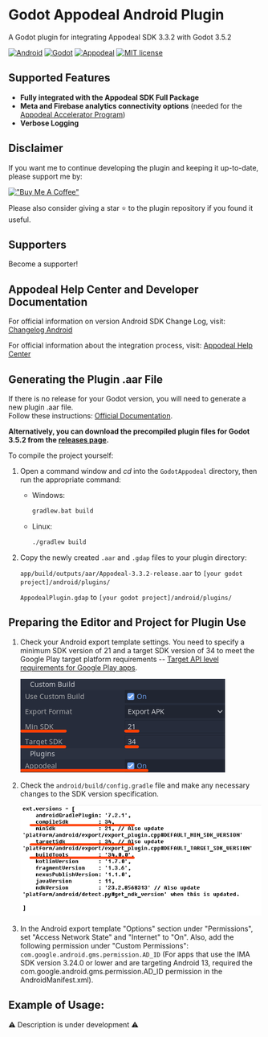 # Godot Appodeal Android Plugin

A Godot plugin for integrating Appodeal SDK 3.3.2 with Godot 3.5.2

[![Android](https://img.shields.io/badge/Platform-Android-brightgreen.svg)](https://developer.android.com)
[![Godot](https://img.shields.io/badge/Godot%20Engine-3.5.2-3e8ecc.svg)](https://github.com/godotengine/godot/)
[![Appodeal](https://img.shields.io/badge/Appodeal%20SDK%20-3.3.2-e84039.svg)](https://docs.appodeal.com/android/get-started)
[![MIT license](https://img.shields.io/badge/License-MIT-yellowgreen.svg)](https://github.com/201949/GodotAppodeal/blob/main/LICENSE)

## Supported Features

- **Fully integrated with the Appodeal SDK Full Package**
- **Meta and Firebase analytics connectivity options** (needed for the [Appodeal Accelerator Program](https://docs.appodeal.com/accelerator/introduction)) 
- **Verbose Logging**

## Disclaimer

If you want me to continue developing the plugin and keeping it up-to-date, please support me by:

[!["Buy Me A Coffee"](https://www.buymeacoffee.com/assets/img/custom_images/orange_img.png)](https://buymeacoffee.com/magikelle)

Please also consider giving a star :star: to the plugin repository if you found it useful.

## Supporters

Become a supporter!

## Appodeal Help Center and Developer Documentation

For official information on version Android SDK Change Log, visit: [Changelog Android](https://docs.appodeal.com/android/changelog)

For official information about the integration process, visit: [Appodeal Help Center](https://docs.appodeal.com)

## Generating the Plugin .aar File

If there is no release for your Godot version, you will need to generate a new plugin .aar file.  
Follow these instructions: [Official Documentation](https://docs.godotengine.org/en/stable/tutorials/plugins/android/android_plugin.html "documentation").

**Alternatively, you can download the precompiled plugin files for Godot 3.5.2 from the [releases page](https://github.com/201949/GodotAppodeal/releases/tag/v.3.3.2).**

To compile the project yourself:

1. Open a command window and *cd* into the `GodotAppodeal` directory, then run the appropriate command:

    * Windows:
    
        ```bash
        gradlew.bat build
        ```
        
    * Linux:
    
        ```bash
        ./gradlew build
        ```
    
2. Copy the newly created `.aar` and `.gdap` files to your plugin directory:

    `app/build/outputs/aar/Appodeal-3.3.2-release.aar` to `[your godot project]/android/plugins/`
    
    `AppodealPlugin.gdap` to `[your godot project]/android/plugins/`

## Preparing the Editor and Project for Plugin Use

1. Check your Android export template settings. You need to specify a minimum SDK version of 21 and a target SDK version of 34 to meet the Google Play target platform requirements -- [Target API level requirements for Google Play apps](https://support.google.com/googleplay/android-developer/answer/11926878).

    ![Pic 01](https://raw.githubusercontent.com/201949/GodotAppodeal/main/pic_01.png)

2. Check the `android/build/config.gradle` file and make any necessary changes to the SDK version specification.

    ![Pic 02](https://raw.githubusercontent.com/201949/GodotAppodeal/main/pic_02.png)

3. In the Android export template "Options" section under "Permissions", set "Access Network State" and "Internet" to "On".
    Also, add the following permission under "Custom Permissions": `com.google.android.gms.permission.AD_ID` (For apps that use the IMA SDK version 3.24.0 or lower and are targeting Android 13, required the com.google.android.gms.permission.AD_ID permission in the AndroidManifest.xml).

## Example of Usage:

:warning: Description is under development :warning:
